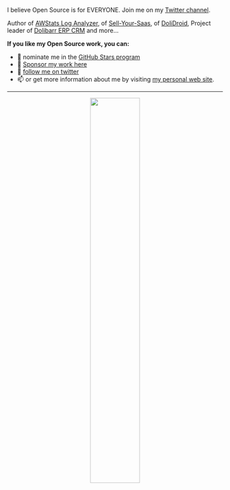 <!--
**eldy/eldy** is a ✨ _special_ ✨ repository because its `README.md` (this file) appears on your GitHub profile.

Here are some ideas to get you started:

- 🔭 I’m currently working on ...
- 🌱 I’m currently learning ...
- 👯 I’m looking to collaborate on ...
- 🤔 I’m looking for help with ...
- 💬 Ask me about ...
- 📫 How to reach me: ...
- 😄 Pronouns: ...
- ⚡ Fun fact: ...
-->


<p>I believe Open Source is for EVERYONE. Join me on my <a href="https://twitter.com/eldy10">Twitter channel</a>.</p>

<p>Author of <a href="https://github.com/eldy/AWStats" target="_blank">AWStats Log Analyzer</a>, of <a href="https://github.com/eldy/awstats" target="_blank">Sell-Your-Saas</a>, of <a href="https://github.com/eldy/DoliDroid" target="_blank">DoliDroid</a>, Project leader of <a href="https://www.dolibarr.org" target="_blank">Dolibarr ERP CRM</a> and more...</p>

  
<p><b>If you like my Open Source work, you can:</b><br>
  <ul>
    <li>🌟 nominate me in the <a href="https://stars.github.com/profiles"> GitHub Stars program</a></li>
    <li>🌱 <a href="https://github.com/sponsors/eldy" target="_blank">Sponsor my work here</a></li>
    <li>💬 <a href="https://twitter.com/eldy" target="_blank">follow me on twitter </a></li>
    <li>📫 or get more information about me by visiting <a href="https://www.destailleur.fr">my personal web site</a>.</li>
  </ul>
</p>


---

<p align="center">
  <!--<img width="48%" src="https://github-readme-stats.vercel.app/api?username=eldy&show_icons=true&theme=tokyonight" />-->
  <img width="48%" src="https://github-readme-streak-stats.herokuapp.com/?user=eldy&theme=tokyonight" />
</p>

